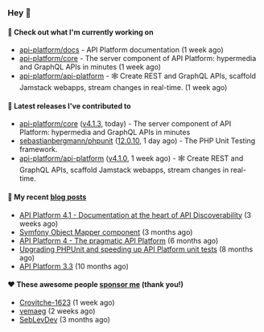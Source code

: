 ### Hey 👋

#### 👷 Check out what I'm currently working on

- [api-platform/docs](https://github.com/api-platform/docs) - API Platform documentation (1 week ago)
- [api-platform/core](https://github.com/api-platform/core) - The server component of API Platform: hypermedia and GraphQL APIs in minutes (1 week ago)
- [api-platform/api-platform](https://github.com/api-platform/api-platform) - 🕸️ Create REST and GraphQL APIs, scaffold Jamstack webapps, stream changes in real-time. (1 week ago)

#### 🔭 Latest releases I've contributed to

- [api-platform/core](https://github.com/api-platform/core) ([v4.1.3](https://github.com/api-platform/core/releases/tag/v4.1.3), today) - The server component of API Platform: hypermedia and GraphQL APIs in minutes
- [sebastianbergmann/phpunit](https://github.com/sebastianbergmann/phpunit) ([12.0.10](https://github.com/sebastianbergmann/phpunit/releases/tag/12.0.10), 1 day ago) - The PHP Unit Testing framework.
- [api-platform/api-platform](https://github.com/api-platform/api-platform) ([v4.1.0](https://github.com/api-platform/api-platform/releases/tag/v4.1.0), 1 week ago) - 🕸️ Create REST and GraphQL APIs, scaffold Jamstack webapps, stream changes in real-time.

#### 📜 My recent [blog posts](https://soyuka.me)

- [API Platform 4.1 - Documentation at the heart of API Discoverability](https://soyuka.me/api-platform-4-1-documentation-heart-api-discoverability/) (3 weeks ago)
- [Symfony Object Mapper component](https://soyuka.me/symfony-object-mapper-component/) (3 months ago)
- [API Platform 4 - The pragmatic API Platform](https://soyuka.me/api-platform-4-the-pragmatic-api-platform/) (6 months ago)
- [Upgrading PHPUnit and speeding up API Platform unit tests](https://soyuka.me/upgrading-phpunit-and-speeding-up-api-platform-unit-tests/) (8 months ago)
- [API Platform 3.3](https://soyuka.me/api-platform-3.3/) (10 months ago)

#### ❤️ These awesome people [sponsor me](https://github.com/sponsors/soyuka) (thank you!)

- [Crovitche-1623](https://github.com/Crovitche-1623) (1 week ago)
- [vemaeg](https://github.com/vemaeg) (2 weeks ago)
- [SebLevDev](https://github.com/SebLevDev) (3 months ago)

